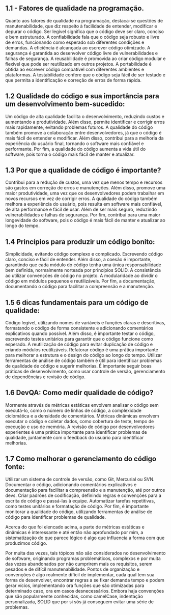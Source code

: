 ## 1.1 - Fatores de qualidade na programação.

Quanto aos fatores de qualidade na programação, destaca-se questões de manutenabilidade, que diz respeito à facilidade de entender, modificar e depurar o código. Ser legível significa que o código deve ser claro, conciso e bem estruturado. A confiabilidade fala que o código seja robusto e livre de erros, funcionando como esperado sob diferentes condições e demandas. A eficiência é alcançada ao escrever código otimizado. A segurança é garantida ao desenvolver código livre de vulnerabilidades e falhas de segurança. A reusabilidade é promovida ao criar código modular e flexível que pode ser reutilizado em outros projetos. A portabilidade é obtida ao escrever código compatível com diferentes ambientes e plataformas. A testabilidade confere que o código seja fácil de ser testado e que permita a identificação e correção de erros de forma rápida.

## 1.2 Qualidade do código e sua importância para um desenvolvimento bem-sucedido:

Um código de alta qualidade facilita o desenvolvimento, reduzindo custos e aumentando a produtividade. Além disso, permite identificar e corrigir erros mais rapidamente, evitando problemas futuros. A qualidade do código também promove a colaboração entre desenvolvedores, já que o código é mais fácil de entender e modificar. Além disso, contribui para a melhoria da experiência do usuário final, tornando o software mais confiável e performante. Por fim, a qualidade do código aumenta a vida útil do software, pois torna o código mais fácil de manter e atualizar.

## 1.3 Por que a qualidade de código é importante?

Contribui para a redução de custos, uma vez que menos tempo e recursos são gastos em correção de erros e manutenções. Além disso, promove uma maior produtividade, uma vez que os desenvolvedores podem trabalhar em novos recursos em vez de corrigir erros. A qualidade do código também melhora a experiência do usuário, pois resulta em software mais confiável, de alta performance e fácil de usar. Além de ser mais seguro, reduzindo vulnerabilidades e falhas de segurança. Por fim, contribui para uma maior longevidade do software, pois o código é mais fácil de manter e atualizar ao longo do tempo.

## 1.4 Princípios para produzir um código bonito:

Simplicidade, evitando código complexo e complicado. Escrevendo código claro, conciso e fácil de entender. Além disso, a coesão é importante, garantindo que cada módulo do código tenha uma única responsabilidade bem definida, normalmente norteada por princípios SOLID. A consistência ao utilizar convenções de código no projeto. A modularidade ao dividir o código em módulos pequenos e reutilizáveis. Por fim, a documentação, documentando o código para facilitar a compreensão e a manutenção.

## 1.5 6 dicas fundamentais para um código de qualidade:

Código legível, utilizando nomes de variáveis e funções claras e descritivas, formatando o código de forma consistente e adicionando comentários explicativos quando possível. Além disso, é importante testar o código, escrevendo testes unitários para garantir que o código funcione como esperado. A reutilização de código para evitar duplicação de código e criando módulos reutilizáveis. Refatorar código é uma prática importante para melhorar a estrutura e o design do código ao longo do tempo. Utilizar ferramentas de análise de código também é útil para identificar problemas de qualidade de código e sugerir melhorias. É importante seguir boas práticas de desenvolvimento, como usar controle de versão, gerenciamento de dependências e revisão de código.

## 1.6 DevQA: Como medir qualidade de código?

Mormente através de métricas estáticas envolvem analisar o código sem executá-lo, como o número de linhas de código, a complexidade ciclomática e a densidade de comentários. Métricas dinâmicas envolvem executar o código e coletar dados, como cobertura de teste, tempo de execução e uso de memória. A revisão de código por desenvolvedores experientes é uma prática importante para identificar problemas de qualidade, juntamente com o feedback do usuário para identificar melhorias.

## 1.7 Como melhorar o gerenciamento do código fonte:

Utilizar um sistema de controle de versão, como Git, Mercurial ou SVN. Documentar o código, adicionando comentários explicativos e documentação para facilitar a compreensão e a manutenção, até por outros devs. Criar padrões de codificação, definindo regras e convenções para a escrita de código e passá-las à equipe. Automatizar tarefas repetitivas, como testes unitários e formatação de código. Por fim, é importante monitorar a qualidade do código, utilizando ferramentas de análise de código para identificar problemas de qualidade.

Acerca do que foi elencado acima, a parte de métricas estáticas e dinâmicas é interessante e até então não aprofundado por mim, a sistematização do que parece lógico é algo que influencia a forma com que produzimos código.

Por muita das vezes, tais tópicos não são considerados no desenvolvimento de software, originando programas problemáticos, complexos e por muita das vezes abandonados por não cumprirem mais os requisitos, serem pesados e de difícil manutenabilidade. Pontos de organização e convenções é algo realmente difícil de implementar, cada qual tem sua forma de desenvolver, encontrar regras a se fixar demanda tempo e podem gerar vícios, implementando ora funções que são otimizadas para determinado caso, ora em casos desnecessários. Embora haja convenções que são popularmente conhecidas, como camelCase, indentação personalizada, SOLID que por si sós já conseguem evitar uma série de problemas.
